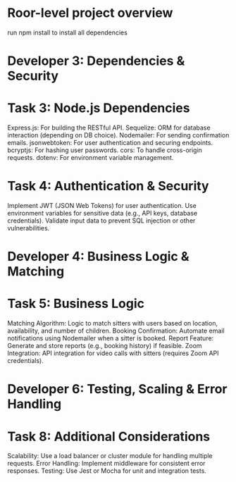 # Roor-level project overview

run npm install to install all dependencies


# Developer 3: Dependencies & Security
# Task 3: Node.js Dependencies
Express.js: For building the RESTful API.
	 Sequelize: ORM for database interaction (depending on DB choice).
	Nodemailer: For sending confirmation emails.
	jsonwebtoken: For user authentication and securing endpoints.
	bcryptjs: For hashing user passwords.
	cors: To handle cross-origin requests.
	dotenv: For environment variable management.
# Task 4: Authentication & Security
Implement JWT (JSON Web Tokens) for user authentication.
	Use environment variables for sensitive data (e.g., API keys, database credentials).
	Validate input data to prevent SQL injection or other vulnerabilities.

# Developer 4: Business Logic & Matching
# Task 5: Business Logic
Matching Algorithm: Logic to match sitters with users based on location, availability, and number of children.
Booking Confirmation: Automate email notifications using Nodemailer when a sitter is booked.
Report Feature: Generate and store reports (e.g., booking history) if feasible.
Zoom Integration: API integration for video calls with sitters (requires Zoom API credentials).

# Developer 6: Testing, Scaling & Error Handling
# Task 8: Additional Considerations
Scalability: Use a load balancer or cluster module for handling multiple requests.
Error Handling: Implement middleware for consistent error responses.
Testing: Use Jest or Mocha for unit and integration tests.